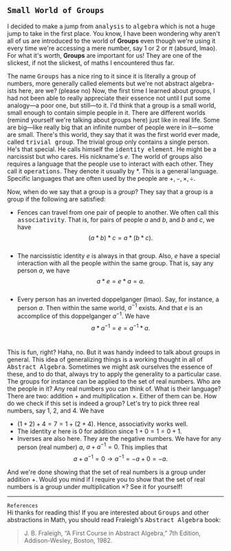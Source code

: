 `Small World of Groups`
---
I decided to make a jump from <kbd>analysis</kbd> to <kbd>algebra</kbd> which is not a huge jump to take in the first place. You know, I have been wondering why aren't all of us are introduced to the world of <b>Groups</b> even though we're using it every time we're accessing a mere number, say $1$ or $2$ or $\pi$ (absurd, lmao). For what it's worth, <b>Groups</b> are  important for us! They are one of the slickest, if not the slickest, of maths I encountered thus far.

The name <kbd>Groups</kbd> has a nice ring to it since it is literally a group of numbers, more generally called elements but we're not abstract algebra-ists here, are we? (please no) Now, the first time I learned about groups, I had not been able to really appreciate their essence not until I put some analogy—a poor one, but still—to it. I'd think that a group is a small world, small enough to contain simple people in it. There are different worlds (remind yourself we're talking about groups here) just like in real life. Some are big—like really big that an infinite number of people were in it—some are small. There's this world, they say that it was the first world ever made, called <kbd>trivial group</kbd>. The trivial group only contains a single person. He's that special. He calls himself the <kbd>identity element</kbd>. He might be a narcissist but who cares. His nickname's $e$. The world of groups also requires a language that the people use to interact with each other. They call it <kbd>operations</kbd>. They denote it usually by $*$. This is a general language. Specific languages that are often used by the people are $+,-,\times,\div$.

Now, when do we say that a group is a <i>group</i>? They say that a group is a group if the following are satisfied:
- Fences can travel from one pair of people to another. We often call this <kbd>associativity</kbd>. That is, for pairs of people $a$ and $b$, and $b$ and $c$, we have
$$(a*b) *c = a *(b * c).$$ <br>
- The narcissistic identity $e$ is always in that group. Also, $e$ have a special interaction with all the people within the same group. That is, say any person $a$, we have
$$a*e = e *a = a.$$ <br>
- Every person has an inverted doppelganger (lmao). Say, for instance, a person $a$. Then within the same world, $a^{-1}$ exists. And that $e$ is an accomplice of this doppelganger $a^{-1}$. We have
$$a*a^{-1} = e = a^{-1}*a.$$ <br>

This is fun, right? Haha, no. But it was handy indeed to talk about groups in general. This idea of generalizing things is a working thought in all of <kbd>Abstract Algebra</kbd>. Sometimes we might ask ourselves the essence of these, and to do that, always try to apply the generality to a particular case. The groups for instance can be applied to the set of real numbers. Who are the people in it? Any real numbers you can think of. What is their language? There are two: addition $+$ and multiplication $\times$. Either of them can be. How do we check if this set is indeed a group? Let's try to pick three real numbers, say $1$, $2$, and $4$. We have
- $(1+2)+4 = 7 = 1+(2+4)$. Hence, associativity works well.
- The identity $e$ here is $0$ for addition since $1+0 = 1 = 0+1$. 
- Inverses are also here. They are the negative numbers. We have for any person (real number) $a$, $a+a^{-1} = 0$. This implies that
  $$a+a^{-1} = 0 \longrightarrow a^{-1} = -a+0 = -a.$$ 

And we're done showing that the set of real numbers is a group under addition $+$. Would you mind if I require you to show that the set of real numbers is a group under multiplication $\times$? See it for yourself!

---
`References` <br>
Hi thanks for reading this! If you are interested about <kbd>Groups</kbd> and other abstractions in Math, you should read Fraleigh's <kbd>Abstract Algebra</kbd> book:
> J. B. Fraleigh, “A First Course in Abstract Algebra,” 7th Edition, Addison-Wesley, Boston, 1982.

